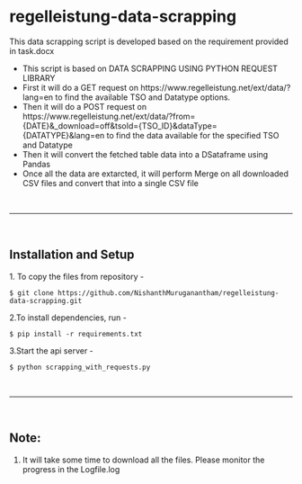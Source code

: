 # regelleistung-data-scrapping


<p>
This data scrapping script is developed based on the requirement provided in task.docx
</p>

<ul>
<li>
This script is based on DATA SCRAPPING USING PYTHON REQUEST LIBRARY
</li>
<li>
First it will do a GET request on <a>https://www.regelleistung.net/ext/data/?lang=en</a> to find the available TSO and Datatype options. 
</li>
<li>Then it will do a POST request on <a>https://www.regelleistung.net/ext/data/?from={DATE}&_download=off&tsoId={TSO_ID}&dataType={DATATYPE}&lang=en</a>  to find the data available for the specified TSO and Datatype
</li>
<li>Then it will convert the fetched table data into a DSataframe using Pandas</li>
<li>Once all the data are extarcted, it will perform Merge on all downloaded CSV files and convert that into a single CSV file</li>
</ul>
<br>
<hr>
<br>
<h2>Installation and Setup</h2>
1. To copy the files from repository -

    
    $ git clone https://github.com/NishanthMuruganantham/regelleistung-data-scrapping.git
    

2.To install dependencies, run -

    
    $ pip install -r requirements.txt
    
3.Start the api server - 
    
    $ python scrapping_with_requests.py

<br>
<hr>
<br>
<h2>Note:</h2>
<ol>

<li> It will take some time to download all the files. Please monitor the progress in the Logfile.log</li>
</ul>